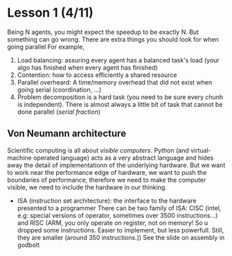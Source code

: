 # Lesson 1 (4/11)

Being N agents, you might expect the speedup to be exactly N. But something can go wrong.
There are extra things you should look for when going parallel For example,
1) Load balancing: assuring every agent has a balanced task's load (your algo has finished when every agent has finished)
2) Contention: how to access efficiently a shared resource
3) Parallel overheard: A time/memory overhead that did not exist when going serial (coordination, ...)
4) Problem decomposition is a hard task (you need to be sure every chunh is independent). There is almost always a little bit of task that cannot be done parallel (_serial fraction_)


## Von Neumann architecture
Scientific computing is all about _visible computers_. Python (and virtual-machine operated language) acts as a very abstract language and hides away the detail of implementationn of the underlying hardware. But we want to work near the performance edge of hardware, we want to push the boundaries of performance, therefore we need to make the computer visible, we need to include the hardware in our thinking. 


- ISA (instruction set architecture): the interface to the hardware presented to a programmer
There can be two family of ISA: CISC (intel, e.g: special versions of operator, sometimes over 3500 instructions...) and RISC (ARM, you only operate on register, not on memory! So u dropped some instructions. Easier to implement, but less powerfull. Still, they are smaller (around 350 instructions.))
See the slide on assembly in godbolt
